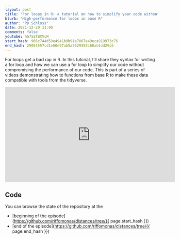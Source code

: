 ```yaml
---
layout: post
title: "For loops in R: a tutorial on how to simplify your code without compromising performance (CC173)"
blurb: "High-performance for loops in base R"
author: "PD Schloss"
date: 2021-12-20 11:00
comments: false
youtube: hG7SSfBXVuM
start_hash: 966c744d50e4941b8b91e7867e49eca919973c76
end_hash: 29054557cd1e60e97ab5a3529358c60ab1dd29d4
---
```


For loops get a bad rap in R. In this tutorial, I'll share they syntax for writing a for loop and how we can use a for loop to simplify our code without compromising the performance of our code. This is part of a series of videos demonstrating how to functions from base R to make these data compatible with tools from the tidyverse.


<iframe style="margin: 0 auto;display:block;" width="560" height="315" src="https://www.youtube.com/embed/{{ page.youtube }}" frameborder="0" allow="accelerometer; autoplay; encrypted-media; gyroscope; picture-in-picture" allowfullscreen></iframe>


## Code

You can browse the state of the repository at the
* [beginning of the episode](https://github.com/riffomonas/distances/tree/{{ page.start_hash }})
* [end of the episode](https://github.com/riffomonas/distances/tree/{{ page.end_hash }})
